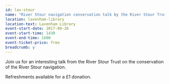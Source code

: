 ```yaml
---
id: lav-stour
name: "River Stour navigation conservation talk by the River Stour Trust"
location: lavenham-library
location-text: Lavenham Library
event-start-date: 2017-09-26
event-start-time: 1430
event-end-time: 1600
event-ticket-price: free
breadcrumb: y
---
```


Join us for an interesting talk from the River Stour Trust on the conservation of the River Stour navigation.

Refreshments available for a £1 donation.
